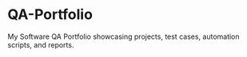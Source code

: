 # QA-Portfolio
My Software QA Portfolio showcasing projects, test cases, automation scripts, and reports.



